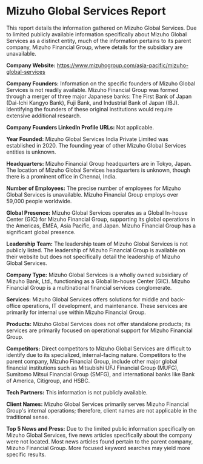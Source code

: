 # Mizuho Global Services Report

This report details the information gathered on Mizuho Global Services.  Due to limited publicly available information specifically about Mizuho Global Services as a distinct entity, much of the information pertains to its parent company, Mizuho Financial Group, where details for the subsidiary are unavailable.

**Company Website:** https://www.mizuhogroup.com/asia-pacific/mizuho-global-services

**Company Founders:** Information on the specific founders of Mizuho Global Services is not readily available. Mizuho Financial Group was formed through a merger of three major Japanese banks: The First Bank of Japan (Dai-Ichi Kangyo Bank), Fuji Bank, and Industrial Bank of Japan (IBJ).  Identifying the founders of these original institutions would require extensive additional research.

**Company Founders LinkedIn Profile URLs:** Not applicable.

**Year Founded:** Mizuho Global Services India Private Limited was established in 2020.  The founding year of other Mizuho Global Services entities is unknown.

**Headquarters:** Mizuho Financial Group headquarters are in Tokyo, Japan. The location of Mizuho Global Services headquarters is unknown, though there is a prominent office in Chennai, India.

**Number of Employees:** The precise number of employees for Mizuho Global Services is unavailable. Mizuho Financial Group employs over 59,000 people worldwide.

**Global Presence:** Mizuho Global Services operates as a Global In-house Center (GIC) for Mizuho Financial Group, supporting its global operations in the Americas, EMEA, Asia Pacific, and Japan. Mizuho Financial Group has a significant global presence.

**Leadership Team:** The leadership team of Mizuho Global Services is not publicly listed. The leadership of Mizuho Financial Group is available on their website but does not specifically detail the leadership of Mizuho Global Services.

**Company Type:** Mizuho Global Services is a wholly owned subsidiary of Mizuho Bank, Ltd., functioning as a Global In-house Center (GIC). Mizuho Financial Group is a multinational financial services conglomerate.

**Services:** Mizuho Global Services offers solutions for middle and back-office operations, IT development, and maintenance.  These services are primarily for internal use within Mizuho Financial Group.

**Products:** Mizuho Global Services does not offer standalone products; its services are primarily focused on operational support for Mizuho Financial Group.

**Competitors:** Direct competitors to Mizuho Global Services are difficult to identify due to its specialized, internal-facing nature. Competitors to the parent company, Mizuho Financial Group, include other major global financial institutions such as Mitsubishi UFJ Financial Group (MUFG), Sumitomo Mitsui Financial Group (SMFG), and international banks like Bank of America, Citigroup, and HSBC.

**Tech Partners:** This information is not publicly available.

**Client Names:** Mizuho Global Services primarily serves Mizuho Financial Group's internal operations; therefore, client names are not applicable in the traditional sense.

**Top 5 News and Press:**  Due to the limited public information specifically on Mizuho Global Services, five news articles specifically about the company were not located.  Most news articles found pertain to the parent company, Mizuho Financial Group.  More focused keyword searches may yield more specific results.